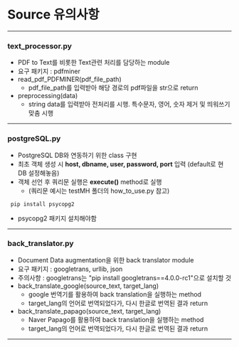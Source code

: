 # Source 유의사항
-------------------
### text_processor.py
- PDF to Text를 비롯한 Text관련 처리를 담당하는 module
- 요구 패키지 : pdfminer
- read_pdf_PDFMINER(pdf_file_path)
	- pdf_file_path를 입력받아 해당 경로의 pdf파일을 str으로 return
- preprocessing(data)
	- string data를 입력받아 전처리를 시행. 특수문자, 영어, 숫자 제거 및 띄워쓰기 맞춤 시행
-------------------
### postgreSQL.py
- PostgreSQL DB와 연동하기 위한 class 구현
- 최초 객체 생성 시 **host, dbname, user, password, port** 입력 (default로 현 DB 설정해놓음)
- 객체 선언 후 쿼리문 실행은 **execute()** method로 실행
  - (쿼리문 예시는 testMH 폴더의 how_to_use.py 참고)  
<pre><code> pip install psycopg2 </code></pre>
- psycopg2 패키지 설치해야함
-------------------
### back_translator.py
- Document Data augmentation을 위한 back translator module
- 요구 패키지 : googletrans, urllib, json
- 주의사항 : googletrans는 "pip install googletrans==4.0.0-rc1"으로 설치할 것
- back_translate_google(source_text, target_lang)
	- google 번역기를 활용하여 back translation을 실행하는 method
	- target_lang의 언어로 번역되었다가, 다시 한글로 번역된 결과 return
- back_translate_papago(source_text, target_lang)
	- Naver Papago를 활용하여 back translation을 실행하는 method
	- target_lang의 언어로 번역되었다가, 다시 한글로 번역된 결과 return
-------------------
